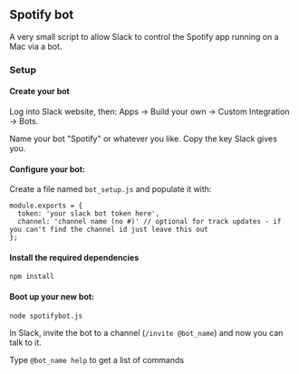 ## Spotify bot

A very small script to allow Slack to control the Spotify app running on a Mac via a bot.

### Setup

#### Create your bot

Log into Slack website, then: Apps -> Build your own -> Custom Integration -> Bots.

Name your bot "Spotify" or whatever you like. Copy the key Slack gives you.

#### Configure your bot:

Create a file named `bot_setup.js` and populate it with:

```
module.exports = {
  token: 'your slack bot token here',
  channel: 'channel name (no #)' // optional for track updates - if you can't find the channel id just leave this out
};
```

#### Install the required dependencies

`npm install`

#### Boot up your new bot:

`node spotifybot.js`

In Slack, invite the bot to a channel (`/invite @bot_name`) and now you can talk to it.

Type `@bot_name help` to get a list of commands
